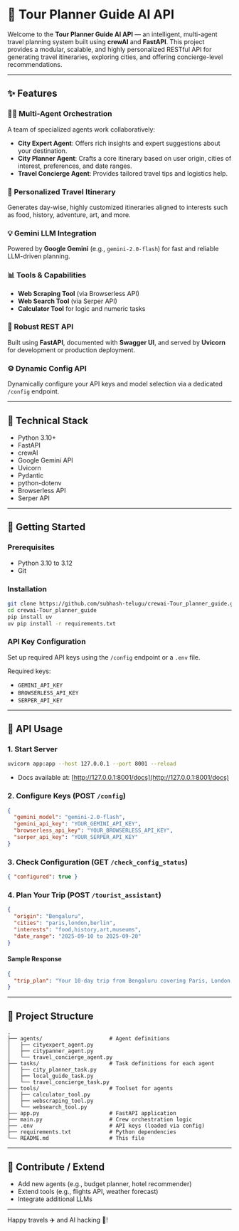# 🌁 Tour Planner Guide AI API

Welcome to the **Tour Planner Guide AI API** — an intelligent, multi-agent travel planning system built using **crewAI** and **FastAPI**. This project provides a modular, scalable, and highly personalized RESTful API for generating travel itineraries, exploring cities, and offering concierge-level recommendations.

---

## ✨ Features

### 🧑‍🌎 Multi-Agent Orchestration

A team of specialized agents work collaboratively:

* **City Expert Agent**: Offers rich insights and expert suggestions about your destination.
* **City Planner Agent**: Crafts a core itinerary based on user origin, cities of interest, preferences, and date ranges.
* **Travel Concierge Agent**: Provides tailored travel tips and logistics help.

### 📅 Personalized Travel Itinerary

Generates day-wise, highly customized itineraries aligned to interests such as food, history, adventure, art, and more.

### 💡 Gemini LLM Integration

Powered by **Google Gemini** (e.g., `gemini-2.0-flash`) for fast and reliable LLM-driven planning.

### 📊 Tools & Capabilities

* **Web Scraping Tool** (via Browserless API)
* **Web Search Tool** (via Serper API)
* **Calculator Tool** for logic and numeric tasks

### 🚪 Robust REST API

Built using **FastAPI**, documented with **Swagger UI**, and served by **Uvicorn** for development or production deployment.

### ⚙️ Dynamic Config API

Dynamically configure your API keys and model selection via a dedicated `/config` endpoint.

---

## 🚧 Technical Stack

* Python 3.10+
* FastAPI
* crewAI
* Google Gemini API
* Uvicorn
* Pydantic
* python-dotenv
* Browserless API
* Serper API

---

## 🚀 Getting Started

### Prerequisites

* Python 3.10 to 3.12
* Git

### Installation

```bash
git clone https://github.com/subhash-telugu/crewai-Tour_planner_guide.git
cd crewai-Tour_planner_guide
pip install uv
uv pip install -r requirements.txt
```

### API Key Configuration

Set up required API keys using the `/config` endpoint or a `.env` file.

Required keys:

* `GEMINI_API_KEY`
* `BROWSERLESS_API_KEY`
* `SERPER_API_KEY`

---

## 🔌 API Usage

### 1. Start Server

```bash
uvicorn app:app --host 127.0.0.1 --port 8001 --reload
```

* Docs available at: [http://127.0.0.1:8001/docs](http://127.0.0.1:8001/docs)

### 2. Configure Keys (POST `/config`)

```json
{
  "gemini_model": "gemini-2.0-flash",
  "gemini_api_key": "YOUR_GEMINI_API_KEY",
  "browserless_api_key": "YOUR_BROWSERLESS_API_KEY",
  "serper_api_key": "YOUR_SERPER_API_KEY"
}
```

### 3. Check Configuration (GET `/check_config_status`)

```json
{ "configured": true }
```

### 4. Plan Your Trip (POST `/tourist_assistant`)

```json
{
  "origin": "Bengaluru",
  "cities": "paris,london,berlin",
  "interests": "food,history,art,museums",
  "date_range": "2025-09-10 to 2025-09-20"
}
```

#### Sample Response

```json
{
  "trip_plan": "Your 10-day trip from Bengaluru covering Paris, London, and Berlin: ..."
}
```

---

## 📂 Project Structure

```
.
├── agents/                     # Agent definitions
│   ├── cityexpert_agent.py
│   ├── citypanner_agent.py
│   └── travel_concierge_agent.py
├── tasks/                      # Task definitions for each agent
│   ├── city_planner_task.py
│   ├── local_guide_task.py
│   └── travel_concierge_task.py
├── tools/                      # Toolset for agents
│   ├── calculator_tool.py
│   ├── webscraping_tool.py
│   └── websearch_tool.py
├── app.py                      # FastAPI application
├── main.py                     # Crew orchestration logic
├── .env                        # API keys (loaded via config)
├── requirements.txt            # Python dependencies
└── README.md                   # This file
```

---

## 🚀 Contribute / Extend

* Add new agents (e.g., budget planner, hotel recommender)
* Extend tools (e.g., flights API, weather forecast)
* Integrate additional LLMs

---

Happy travels ✈️ and AI hacking 🤖!
